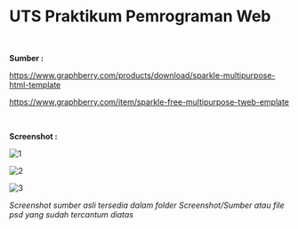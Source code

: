# **UTS Praktikum Pemrograman Web**<br/>
</br>


**Sumber :**

https://www.graphberry.com/products/download/sparkle-multipurpose-html-template

https://www.graphberry.com/item/sparkle-free-multipurpose-tweb-emplate

</br>

**Screenshot :**


![1](https://user-images.githubusercontent.com/56438848/117048061-c6ce8b80-ad3c-11eb-86ea-ba86406a0f3a.JPG)
</br>

![2](https://user-images.githubusercontent.com/56438848/117048065-c7672200-ad3c-11eb-8860-025056a1ad64.JPG)
</br>

![3](https://user-images.githubusercontent.com/56438848/117048051-c46c3180-ad3c-11eb-8f4e-53b68410f1f6.JPG)
</br>

<i>Screenshot sumber asli tersedia dalam folder Screenshot/Sumber atau file psd yang sudah tercantum diatas</i>
